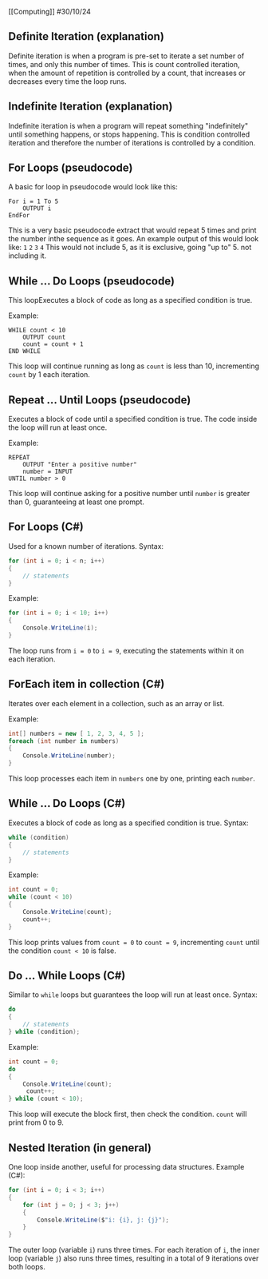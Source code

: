 [[Computing]]
#30/10/24
## Definite Iteration (explanation)
Definite iteration is when a program is pre-set to iterate a set number of times, and only this number of times. This is count controlled iteration, when the amount of repetition is controlled by a count, that increases or decreases every time the loop runs. 
## Indefinite Iteration (explanation)
Indefinite iteration is when a program will repeat something "indefinitely" until something happens, or stops happening. This is condition controlled iteration and therefore the number of iterations is controlled by a condition.
## For Loops (pseudocode)
A basic for loop in pseudocode would look like this:
```
For i = 1 To 5
	OUTPUT i
EndFor
```
This is a very basic pseudocode extract that would repeat 5 times and print the number inthe sequence as it goes. An example output of this would look like:
`1`
`2`
`3`
`4`
This would not include 5, as it is exclusive, going "up to" 5. not including it.
## While ... Do Loops (pseudocode)
This loopExecutes a block of code as long as a specified condition is true.

Example:
```
WHILE count < 10
	OUTPUT count
	count = count + 1 
END WHILE
```
This loop will continue running as long as `count` is less than 10, incrementing `count` by 1 each iteration.
## Repeat ... Until Loops (pseudocode)
Executes a block of code until a specified condition is true. The code inside the loop will run at least once.

Example:
```
REPEAT
	OUTPUT "Enter a positive number"
	number = INPUT 
UNTIL number > 0
```
This loop will continue asking for a positive number until `number` is greater than 0, guaranteeing at least one prompt.
## For Loops (C#)
Used for a known number of iterations.
Syntax:
```csharp
for (int i = 0; i < n; i++) 
{     
	// statements 
}
```

Example:
```csharp
for (int i = 0; i < 10; i++) 
{     
	Console.WriteLine(i); 
}
```

The loop runs from `i = 0` to `i = 9`, executing the statements within it on each iteration.
## ForEach item in collection (C#)
Iterates over each element in a collection, such as an array or list.

Example:
```csharp
int[] numbers = new [ 1, 2, 3, 4, 5 ];
foreach (int number in numbers) 
{     
	Console.WriteLine(number); 
}
```
This loop processes each item in `numbers` one by one, printing each `number`.
## While ... Do Loops (C#)
Executes a block of code as long as a specified condition is true.
Syntax:
```csharp
while (condition)
{     
	// statements
}
```

Example:
```csharp
int count = 0;
while (count < 10) 
{     
	Console.WriteLine(count);
	count++; 
}
```
This loop prints values from `count = 0` to `count = 9`, incrementing `count` until the condition `count < 10` is false.
## Do ... While Loops (C#)
Similar to `while` loops but guarantees the loop will run at least once.
Syntax:
```csharp
do 
{     
	// statements 
} while (condition);
```

Example:
```csharp
int count = 0;
do 
{     
	Console.WriteLine(count);
     count++; 
} while (count < 10);
```
This loop will execute the block first, then check the condition. `count` will print from 0 to 9.
## Nested Iteration (in general)
One loop inside another, useful for processing data structures.
Example (C#):
```csharp
for (int i = 0; i < 3; i++)
{     
	for (int j = 0; j < 3; j++)     
	{        
		Console.WriteLine($"i: {i}, j: {j}");  
	} 
}
```

The outer loop (variable `i`) runs three times. For each iteration of `i`, the inner loop (variable `j`) also runs three times, resulting in a total of 9 iterations over both loops.